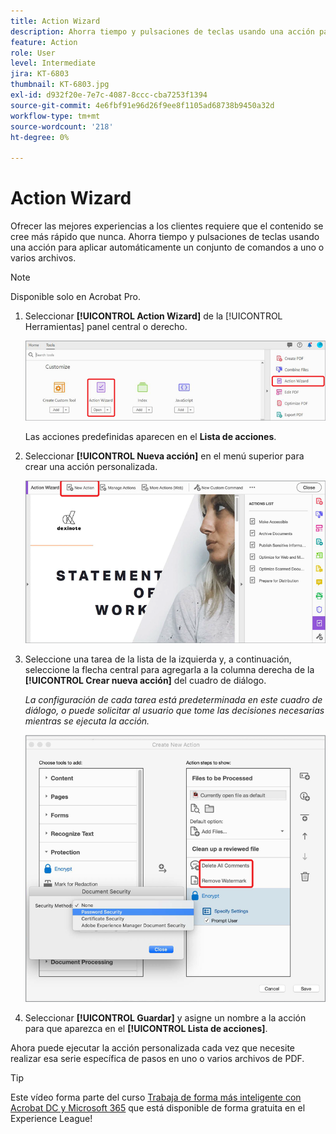 ```yaml
---
title: Action Wizard
description: Ahorra tiempo y pulsaciones de teclas usando una acción para aplicar automáticamente un conjunto de comandos a uno o varios archivos
feature: Action
role: User
level: Intermediate
jira: KT-6803
thumbnail: KT-6803.jpg
exl-id: d932f20e-7e7c-4087-8ccc-cba7253f1394
source-git-commit: 4e6fbf91e96d26f9ee8f1105ad68738b9450a32d
workflow-type: tm+mt
source-wordcount: '218'
ht-degree: 0%

---
```


# Action Wizard

Ofrecer las mejores experiencias a los clientes requiere que el contenido se cree más rápido que nunca. Ahorra tiempo y pulsaciones de teclas usando una acción para aplicar automáticamente un conjunto de comandos a uno o varios archivos.

>[!NOTE]
>
>Disponible solo en Acrobat Pro.

1. Seleccionar **[!UICONTROL Action Wizard]** de la [!UICONTROL Herramientas] panel central o derecho.

   ![Paso 1 del Action Wizard](../assets/ActionWizard_1.png)

   Las acciones predefinidas aparecen en el **Lista de acciones**.

1. Seleccionar **[!UICONTROL Nueva acción]** en el menú superior para crear una acción personalizada.

   ![Paso 2 del Action Wizard](../assets/ActionWizard_2.png)

1. Seleccione una tarea de la lista de la izquierda y, a continuación, seleccione la flecha central para agregarla a la columna derecha de la **[!UICONTROL Crear nueva acción]** del cuadro de diálogo.

   *La configuración de cada tarea está predeterminada en este cuadro de diálogo, o puede solicitar al usuario que tome las decisiones necesarias mientras se ejecuta la acción.*

   ![Paso 3 del Action Wizard](../assets/ActionWizard_3.png)

1. Seleccionar **[!UICONTROL Guardar]** y asigne un nombre a la acción para que aparezca en el **[!UICONTROL Lista de acciones]**.

Ahora puede ejecutar la acción personalizada cada vez que necesite realizar esa serie específica de pasos en uno o varios archivos de PDF.

>[!TIP]
>
>Este vídeo forma parte del curso [Trabaja de forma más inteligente con Acrobat DC y Microsoft 365](https://experienceleague.adobe.com/?recommended=Acrobat-U-1-2021.microsoft365) que está disponible de forma gratuita en el Experience League!
